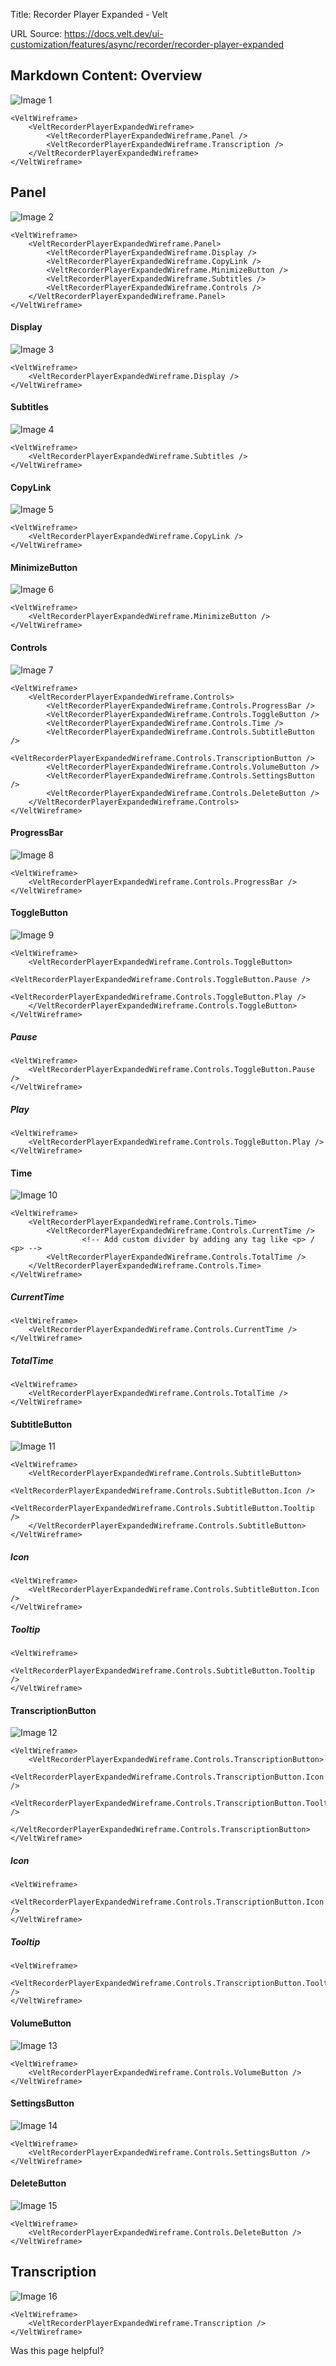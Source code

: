 Title: Recorder Player Expanded - Velt

URL Source: https://docs.velt.dev/ui-customization/features/async/recorder/recorder-player-expanded

Markdown Content:
Overview
--------

![Image 1](https://mintlify.s3.us-west-1.amazonaws.com/velt/images/customization/recorder/recorder-player-expanded-overview.png)

```
<VeltWireframe>
    <VeltRecorderPlayerExpandedWireframe>
        <VeltRecorderPlayerExpandedWireframe.Panel />
        <VeltRecorderPlayerExpandedWireframe.Transcription />
    </VeltRecorderPlayerExpandedWireframe>
</VeltWireframe>
```

Panel
-----

![Image 2](https://mintlify.s3.us-west-1.amazonaws.com/velt/images/customization/recorder/recorder-player-expanded-panel-overview.png)

```
<VeltWireframe>
    <VeltRecorderPlayerExpandedWireframe.Panel>
        <VeltRecorderPlayerExpandedWireframe.Display />
        <VeltRecorderPlayerExpandedWireframe.CopyLink />
        <VeltRecorderPlayerExpandedWireframe.MinimizeButton />
        <VeltRecorderPlayerExpandedWireframe.Subtitles />
        <VeltRecorderPlayerExpandedWireframe.Controls />
    </VeltRecorderPlayerExpandedWireframe.Panel>
</VeltWireframe>
```

#### Display

![Image 3](https://mintlify.s3.us-west-1.amazonaws.com/velt/images/customization/recorder/recorder-player-expanded-panel-display.png)

```
<VeltWireframe>
    <VeltRecorderPlayerExpandedWireframe.Display />
</VeltWireframe>
```

#### Subtitles

![Image 4](https://mintlify.s3.us-west-1.amazonaws.com/velt/images/customization/recorder/recorder-player-expanded-panel-subtitles.png)

```
<VeltWireframe>
    <VeltRecorderPlayerExpandedWireframe.Subtitles />
</VeltWireframe>
```

#### CopyLink

![Image 5](https://mintlify.s3.us-west-1.amazonaws.com/velt/images/customization/recorder/recorder-player-expanded-panel-copy-link.png)

```
<VeltWireframe>
    <VeltRecorderPlayerExpandedWireframe.CopyLink />
</VeltWireframe>
```

#### MinimizeButton

![Image 6](https://mintlify.s3.us-west-1.amazonaws.com/velt/images/customization/recorder/recorder-player-expanded-panel-minimize.png)

```
<VeltWireframe>
    <VeltRecorderPlayerExpandedWireframe.MinimizeButton />
</VeltWireframe>
```

#### Controls

![Image 7](https://mintlify.s3.us-west-1.amazonaws.com/velt/images/customization/recorder/recorder-player-expanded-panel-controls.png)

```
<VeltWireframe>
    <VeltRecorderPlayerExpandedWireframe.Controls>
        <VeltRecorderPlayerExpandedWireframe.Controls.ProgressBar />
        <VeltRecorderPlayerExpandedWireframe.Controls.ToggleButton />
        <VeltRecorderPlayerExpandedWireframe.Controls.Time />
        <VeltRecorderPlayerExpandedWireframe.Controls.SubtitleButton />
        <VeltRecorderPlayerExpandedWireframe.Controls.TranscriptionButton />
        <VeltRecorderPlayerExpandedWireframe.Controls.VolumeButton />
        <VeltRecorderPlayerExpandedWireframe.Controls.SettingsButton />
        <VeltRecorderPlayerExpandedWireframe.Controls.DeleteButton />
    </VeltRecorderPlayerExpandedWireframe.Controls>
</VeltWireframe>
```

#### ProgressBar

![Image 8](https://mintlify.s3.us-west-1.amazonaws.com/velt/images/customization/recorder/recorder-player-expanded-panel-controls-progress-bar.png)

```
<VeltWireframe>
    <VeltRecorderPlayerExpandedWireframe.Controls.ProgressBar />
</VeltWireframe>
```

#### ToggleButton

![Image 9](https://mintlify.s3.us-west-1.amazonaws.com/velt/images/customization/recorder/recorder-player-expanded-panel-controls-toggle-icon.png)

```
<VeltWireframe>
    <VeltRecorderPlayerExpandedWireframe.Controls.ToggleButton>
        <VeltRecorderPlayerExpandedWireframe.Controls.ToggleButton.Pause />
        <VeltRecorderPlayerExpandedWireframe.Controls.ToggleButton.Play />
    </VeltRecorderPlayerExpandedWireframe.Controls.ToggleButton>
</VeltWireframe>
```

##### Pause

```
<VeltWireframe>
    <VeltRecorderPlayerExpandedWireframe.Controls.ToggleButton.Pause />
</VeltWireframe>
```

##### Play

```
<VeltWireframe>
    <VeltRecorderPlayerExpandedWireframe.Controls.ToggleButton.Play />
</VeltWireframe>
```

#### Time

![Image 10](https://mintlify.s3.us-west-1.amazonaws.com/velt/images/customization/recorder/recorder-player-expanded-panel-controls-time.png)

```
<VeltWireframe>
    <VeltRecorderPlayerExpandedWireframe.Controls.Time>
        <VeltRecorderPlayerExpandedWireframe.Controls.CurrentTime />
				<!-- Add custom divider by adding any tag like <p> / <p> -->
        <VeltRecorderPlayerExpandedWireframe.Controls.TotalTime />
    </VeltRecorderPlayerExpandedWireframe.Controls.Time>
</VeltWireframe>
```

##### CurrentTime

```
<VeltWireframe>
    <VeltRecorderPlayerExpandedWireframe.Controls.CurrentTime />
</VeltWireframe>
```

##### TotalTime

```
<VeltWireframe>
    <VeltRecorderPlayerExpandedWireframe.Controls.TotalTime />
</VeltWireframe>
```

#### SubtitleButton

![Image 11](https://mintlify.s3.us-west-1.amazonaws.com/velt/images/customization/recorder/recorder-player-expanded-panel-controls-subtitles.png)

```
<VeltWireframe>
    <VeltRecorderPlayerExpandedWireframe.Controls.SubtitleButton>
        <VeltRecorderPlayerExpandedWireframe.Controls.SubtitleButton.Icon />
        <VeltRecorderPlayerExpandedWireframe.Controls.SubtitleButton.Tooltip />
    </VeltRecorderPlayerExpandedWireframe.Controls.SubtitleButton>
</VeltWireframe>
```

##### Icon

```
<VeltWireframe>
    <VeltRecorderPlayerExpandedWireframe.Controls.SubtitleButton.Icon />
</VeltWireframe>
```

##### Tooltip

```
<VeltWireframe>
    <VeltRecorderPlayerExpandedWireframe.Controls.SubtitleButton.Tooltip />
</VeltWireframe>
```

#### TranscriptionButton

![Image 12](https://mintlify.s3.us-west-1.amazonaws.com/velt/images/customization/recorder/recorder-player-expanded-panel-controls-transcription.png)

```
<VeltWireframe>
    <VeltRecorderPlayerExpandedWireframe.Controls.TranscriptionButton>
        <VeltRecorderPlayerExpandedWireframe.Controls.TranscriptionButton.Icon />
        <VeltRecorderPlayerExpandedWireframe.Controls.TranscriptionButton.Tooltip />
    </VeltRecorderPlayerExpandedWireframe.Controls.TranscriptionButton>
</VeltWireframe>
```

##### Icon

```
<VeltWireframe>
    <VeltRecorderPlayerExpandedWireframe.Controls.TranscriptionButton.Icon />
</VeltWireframe>
```

##### Tooltip

```
<VeltWireframe>
    <VeltRecorderPlayerExpandedWireframe.Controls.TranscriptionButton.Tooltip />
</VeltWireframe>
```

#### VolumeButton

![Image 13](https://mintlify.s3.us-west-1.amazonaws.com/velt/images/customization/recorder/recorder-player-expanded-panel-controls-volume.png)

```
<VeltWireframe>
    <VeltRecorderPlayerExpandedWireframe.Controls.VolumeButton />
</VeltWireframe>
```

#### SettingsButton

![Image 14](https://mintlify.s3.us-west-1.amazonaws.com/velt/images/customization/recorder/recorder-player-expanded-panel-controls-settings.png)

```
<VeltWireframe>
    <VeltRecorderPlayerExpandedWireframe.Controls.SettingsButton />
</VeltWireframe>
```

#### DeleteButton

![Image 15](https://mintlify.s3.us-west-1.amazonaws.com/velt/images/customization/recorder/recorder-player-expanded-panel-controls-delete.png)

```
<VeltWireframe>
    <VeltRecorderPlayerExpandedWireframe.Controls.DeleteButton />
</VeltWireframe>
```

Transcription
-------------

![Image 16](https://mintlify.s3.us-west-1.amazonaws.com/velt/images/customization/recorder/recorder-player-expanded-transcription.png)

```
<VeltWireframe>
    <VeltRecorderPlayerExpandedWireframe.Transcription />
</VeltWireframe>
```

Was this page helpful?
